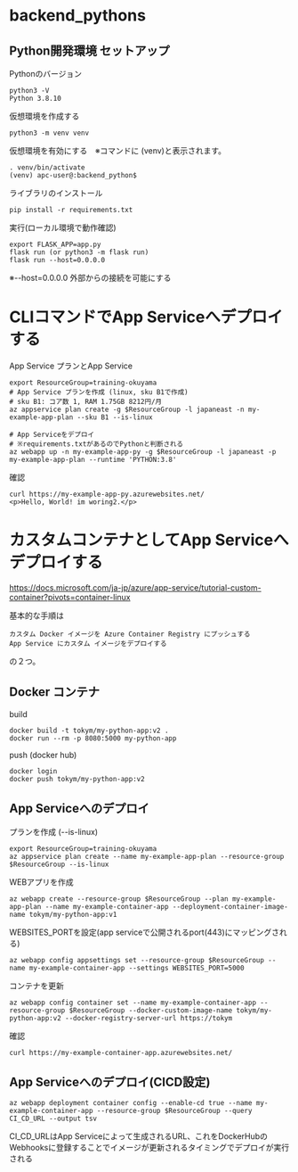 # backend_pythons

## Python開発環境 セットアップ

Pythonのバージョン
```
python3 -V 
Python 3.8.10
```

仮想環境を作成する
```
python3 -m venv venv
```

仮想環境を有効にする　※コマンドに (venv)と表示されます。
```
. venv/bin/activate
(venv) apc-user@:backend_python$
```

ライブラリのインストール
```
pip install -r requirements.txt
```

実行(ローカル環境で動作確認)
```
export FLASK_APP=app.py
flask run (or python3 -m flask run)
flask run --host=0.0.0.0
```
※--host=0.0.0.0 外部からの接続を可能にする



# CLIコマンドでApp Serviceへデプロイする

App Service プランとApp Service
```
export ResourceGroup=training-okuyama
# App Service プランを作成 (linux, sku B1で作成)
# sku B1: コア数 1, RAM 1.75GB 8212円/月 
az appservice plan create -g $ResourceGroup -l japaneast -n my-example-app-plan --sku B1 --is-linux

# App Serviceをデプロイ
# ※requirements.txtがあるのでPythonと判断される
az webapp up -n my-example-app-py -g $ResourceGroup -l japaneast -p my-example-app-plan --runtime 'PYTHON:3.8'
```

確認
```
curl https://my-example-app-py.azurewebsites.net/
<p>Hello, World! im woring2.</p>
```

# カスタムコンテナとしてApp Serviceへデプロイする

https://docs.microsoft.com/ja-jp/azure/app-service/tutorial-custom-container?pivots=container-linux

基本的な手順は
```
カスタム Docker イメージを Azure Container Registry にプッシュする
App Service にカスタム イメージをデプロイする
```
の２つ。

##  Docker コンテナ

build
```
docker build -t tokym/my-python-app:v2 .
docker run --rm -p 8080:5000 my-python-app 
```

push (docker hub)
```
docker login
docker push tokym/my-python-app:v2
```

## App Serviceへのデプロイ

プランを作成 (--is-linux)
```
export ResourceGroup=training-okuyama
az appservice plan create --name my-example-app-plan --resource-group $ResourceGroup --is-linux
```

WEBアプリを作成
```
az webapp create --resource-group $ResourceGroup --plan my-example-app-plan --name my-example-container-app --deployment-container-image-name tokym/my-python-app:v1
```

WEBSITES_PORTを設定(app serviceで公開されるport(443)にマッピングされる)
```
az webapp config appsettings set --resource-group $ResourceGroup --name my-example-container-app --settings WEBSITES_PORT=5000
```

コンテナを更新
```
az webapp config container set --name my-example-container-app --resource-group $ResourceGroup --docker-custom-image-name tokym/my-python-app:v2 --docker-registry-server-url https://tokym
```

確認
```
curl https://my-example-container-app.azurewebsites.net/
```

## App Serviceへのデプロイ(CICD設定)

```
az webapp deployment container config --enable-cd true --name my-example-container-app --resource-group $ResourceGroup --query CI_CD_URL --output tsv
```
CI_CD_URLはApp Serviceによって生成されるURL、これをDockerHubのWebhooksに登録することでイメージが更新されるタイミングでデプロイが実行される
